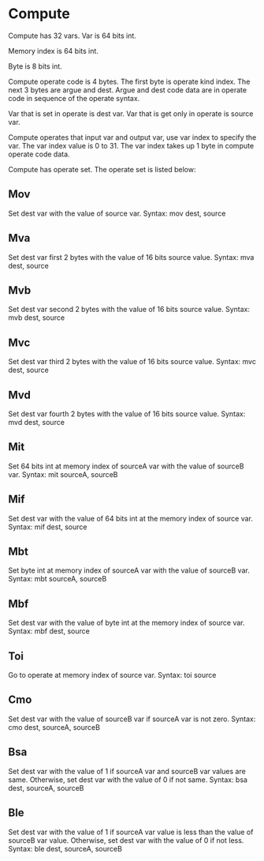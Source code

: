 # Compute
Compute has 32 vars.
Var is 64 bits int.

Memory index is 64 bits int.

Byte is 8 bits int.

Compute operate code is 4 bytes.
The first byte is operate kind index.
The next 3 bytes are argue and dest.
Argue and dest code data are in operate code in sequence of the operate syntax.

Var that is set in operate is dest var.
Var that is get only in operate is source var.

Compute operates that input var and output var, use var index to specify the var.
The var index value is 0 to 31.
The var index takes up 1 byte in compute operate code data.

Compute has operate set.
The operate set is listed below:

## Mov
Set dest var with the value of source var.
Syntax: mov dest, source

## Mva
Set dest var first 2 bytes with the value of 16 bits source value.
Syntax: mva dest, source

## Mvb
Set dest var second 2 bytes with the value of 16 bits source value.
Syntax: mvb dest, source

## Mvc
Set dest var third 2 bytes with the value of 16 bits source value.
Syntax: mvc dest, source

## Mvd
Set dest var fourth 2 bytes with the value of 16 bits source value.
Syntax: mvd dest, source

## Mit
Set 64 bits int at memory index of sourceA var with the value of sourceB var.
Syntax: mit sourceA, sourceB

## Mif
Set dest var with the value of 64 bits int at the memory index of source var.
Syntax: mif dest, source

## Mbt
Set byte int at memory index of sourceA var with the value of sourceB var.
Syntax: mbt sourceA, sourceB

## Mbf
Set dest var with the value of byte int at the memory index of source var.
Syntax: mbf dest, source

## Toi
Go to operate at memory index of source var.
Syntax: toi source

## Cmo
Set dest var with the value of sourceB var if sourceA var is not zero.
Syntax: cmo dest, sourceA, sourceB

## Bsa
Set dest var with the value of 1 if sourceA var and sourceB var values are same.
Otherwise, set dest var with the value of 0 if not same.
Syntax: bsa dest, sourceA, sourceB

## Ble
Set dest var with the value of 1 if sourceA var value is less than the value of sourceB var value.
Otherwise, set dest var with the value of 0 if not less.
Syntax: ble dest, sourceA, sourceB
